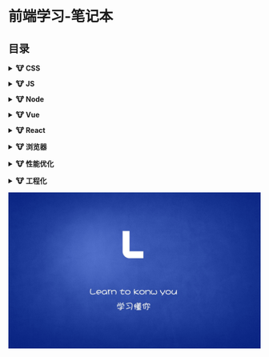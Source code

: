 # 前端学习-笔记本

## 目录
<b><details><summary>🐮 CSS</summary></b>

- [盒模型](./docs/16226266149073.md)

</details>

<b><details><summary>🐮 JS</summary></b>

- [rxjs 基本概念](./docs/16221950149151.md)
- [Typescript 指南](./docs/16261648578849.md)

</details>

<b><details><summary>🐮 Node</summary></b>

- [node 架构一览](./docs/16249785029621.md)
- [node 模块加载](./docs/16251942644019.md)

</details>

<b><details><summary>🐮 Vue</summary></b>

- [nuxt源码阅读](./docs/16221949411992.md)
- [vue-loader hot-reload](./docs/16221949411793.md)

</details>

<b><details><summary>🐮 React</summary></b>

- [React hooks API](./docs/16268392316624.md)
</details>

<b><details><summary>🐮 浏览器</summary></b>

- service worker

</details>

<b><details><summary>🐮 性能优化</summary></b>

- [webpack chunk 解密](./docs/16221948706253.md)

</details>

<b><details><summary>🐮 工程化</summary></b>

- [微前端](./)

</details>


![](.gitbook/assets/image%20%289%29.png)






